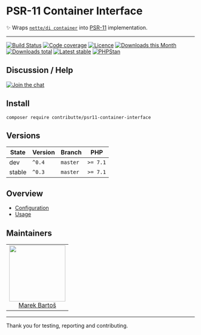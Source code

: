 # PSR-11 Container Interface

:sparkles: Wraps [`nette/di container`](https://github.com/nette/di) into [PSR-11](https://github.com/php-fig/fig-standards/blob/master/accepted/PSR-11-container.md) implementation.

-----

[![Build Status](https://img.shields.io/travis/contributte/psr11-container-interface.svg?style=flat-square)](https://travis-ci.org/contributte/psr11-container-interface)
[![Code coverage](https://img.shields.io/coveralls/contributte/psr11-container-interface.svg?style=flat-square)](https://coveralls.io/r/contributte/psr11-container-interface)
[![Licence](https://img.shields.io/packagist/l/contributte/psr11-container-interface.svg?style=flat-square)](https://packagist.org/packages/contributte/psr11-container-interface)
[![Downloads this Month](https://img.shields.io/packagist/dm/contributte/psr11-container-interface.svg?style=flat-square)](https://packagist.org/packages/contributte/psr11-container-interface)
[![Downloads total](https://img.shields.io/packagist/dt/contributte/psr11-container-interface.svg?style=flat-square)](https://packagist.org/packages/contributte/psr11-container-interface)
[![Latest stable](https://img.shields.io/packagist/v/contributte/psr11-container-interface.svg?style=flat-square)](https://packagist.org/packages/contributte/psr11-container-interface)
[![PHPStan](https://img.shields.io/badge/PHPStan-enabled-brightgreen.svg?style=flat)](https://github.com/phpstan/phpstan)

## Discussion / Help

[![Join the chat](https://img.shields.io/gitter/room/contributte/contributte.svg?style=flat-square)](http://bit.ly/ctteg)

## Install

```
composer require contributte/psr11-container-interface
```

## Versions

| State       | Version | Branch   | PHP      |
|-------------|---------|----------|----------|
| dev         | `^0.4`  | `master` | `>= 7.1` |
| stable      | `^0.3`  | `master` | `>= 7.1` |

## Overview

- [Configuration](/.docs/README.md#configuration)
- [Usage](/.docs/README.md#usage)

## Maintainers

<table>
  <tbody>
    <tr>
      <td align="center">
        <a href="https://github.com/mabar">
            <img width="150" height="150" src="https://avatars0.githubusercontent.com/u/20974277?s=150&v=4">
        </a>
        </br>
        <a href="https://github.com/mabar">Marek Bartoš</a>
      </td>
    </tr>
  </tbody>
</table>

---

Thank you for testing, reporting and contributing.
